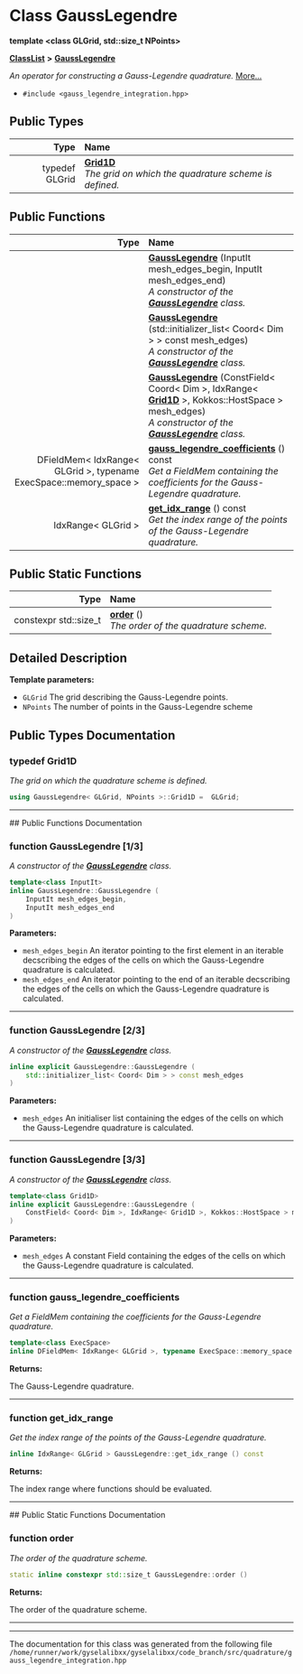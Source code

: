 

# Class GaussLegendre

**template &lt;class GLGrid, std::size\_t NPoints&gt;**



[**ClassList**](annotated.md) **>** [**GaussLegendre**](classGaussLegendre.md)



_An operator for constructing a Gauss-Legendre quadrature._ [More...](#detailed-description)

* `#include <gauss_legendre_integration.hpp>`

















## Public Types

| Type | Name |
| ---: | :--- |
| typedef GLGrid | [**Grid1D**](#typedef-grid1d)  <br>_The grid on which the quadrature scheme is defined._  |




















## Public Functions

| Type | Name |
| ---: | :--- |
|   | [**GaussLegendre**](#function-gausslegendre-13) (InputIt mesh\_edges\_begin, InputIt mesh\_edges\_end) <br>_A constructor of the_ [_**GaussLegendre**_](classGaussLegendre.md) _class._ |
|   | [**GaussLegendre**](#function-gausslegendre-23) (std::initializer\_list&lt; Coord&lt; Dim &gt; &gt; const mesh\_edges) <br>_A constructor of the_ [_**GaussLegendre**_](classGaussLegendre.md) _class._ |
|   | [**GaussLegendre**](#function-gausslegendre-33) (ConstField&lt; Coord&lt; Dim &gt;, IdxRange&lt; [**Grid1D**](classGaussLegendre.md#typedef-grid1d) &gt;, Kokkos::HostSpace &gt; mesh\_edges) <br>_A constructor of the_ [_**GaussLegendre**_](classGaussLegendre.md) _class._ |
|  DFieldMem&lt; IdxRange&lt; GLGrid &gt;, typename ExecSpace::memory\_space &gt; | [**gauss\_legendre\_coefficients**](#function-gauss_legendre_coefficients) () const<br>_Get a FieldMem containing the coefficients for the Gauss-Legendre quadrature._  |
|  IdxRange&lt; GLGrid &gt; | [**get\_idx\_range**](#function-get_idx_range) () const<br>_Get the index range of the points of the Gauss-Legendre quadrature._  |


## Public Static Functions

| Type | Name |
| ---: | :--- |
|  constexpr std::size\_t | [**order**](#function-order) () <br>_The order of the quadrature scheme._  |


























## Detailed Description




**Template parameters:**


* `GLGrid` The grid describing the Gauss-Legendre points. 
* `NPoints` The number of points in the Gauss-Legendre scheme 




    
## Public Types Documentation




### typedef Grid1D 

_The grid on which the quadrature scheme is defined._ 
```C++
using GaussLegendre< GLGrid, NPoints >::Grid1D =  GLGrid;
```




<hr>
## Public Functions Documentation




### function GaussLegendre [1/3]

_A constructor of the_ [_**GaussLegendre**_](classGaussLegendre.md) _class._
```C++
template<class InputIt>
inline GaussLegendre::GaussLegendre (
    InputIt mesh_edges_begin,
    InputIt mesh_edges_end
) 
```





**Parameters:**


* `mesh_edges_begin` An iterator pointing to the first element in an iterable decscribing the edges of the cells on which the Gauss-Legendre quadrature is calculated. 
* `mesh_edges_end` An iterator pointing to the end of an iterable decscribing the edges of the cells on which the Gauss-Legendre quadrature is calculated. 




        

<hr>



### function GaussLegendre [2/3]

_A constructor of the_ [_**GaussLegendre**_](classGaussLegendre.md) _class._
```C++
inline explicit GaussLegendre::GaussLegendre (
    std::initializer_list< Coord< Dim > > const mesh_edges
) 
```





**Parameters:**


* `mesh_edges` An initialiser list containing the edges of the cells on which the Gauss-Legendre quadrature is calculated. 




        

<hr>



### function GaussLegendre [3/3]

_A constructor of the_ [_**GaussLegendre**_](classGaussLegendre.md) _class._
```C++
template<class Grid1D>
inline explicit GaussLegendre::GaussLegendre (
    ConstField< Coord< Dim >, IdxRange< Grid1D >, Kokkos::HostSpace > mesh_edges
) 
```





**Parameters:**


* `mesh_edges` A constant Field containing the edges of the cells on which the Gauss-Legendre quadrature is calculated. 




        

<hr>



### function gauss\_legendre\_coefficients 

_Get a FieldMem containing the coefficients for the Gauss-Legendre quadrature._ 
```C++
template<class ExecSpace>
inline DFieldMem< IdxRange< GLGrid >, typename ExecSpace::memory_space > GaussLegendre::gauss_legendre_coefficients () const
```





**Returns:**

The Gauss-Legendre quadrature. 





        

<hr>



### function get\_idx\_range 

_Get the index range of the points of the Gauss-Legendre quadrature._ 
```C++
inline IdxRange< GLGrid > GaussLegendre::get_idx_range () const
```





**Returns:**

The index range where functions should be evaluated. 





        

<hr>
## Public Static Functions Documentation




### function order 

_The order of the quadrature scheme._ 
```C++
static inline constexpr std::size_t GaussLegendre::order () 
```





**Returns:**

The order of the quadrature scheme. 





        

<hr>

------------------------------
The documentation for this class was generated from the following file `/home/runner/work/gyselalibxx/gyselalibxx/code_branch/src/quadrature/gauss_legendre_integration.hpp`

